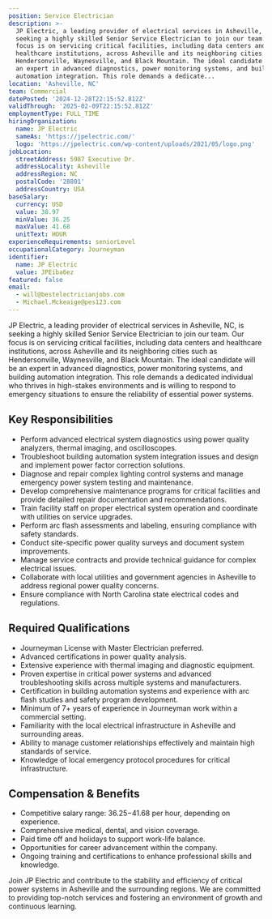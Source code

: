 ```yaml
---
position: Service Electrician
description: >-
  JP Electric, a leading provider of electrical services in Asheville, NC, is
  seeking a highly skilled Senior Service Electrician to join our team. Our
  focus is on servicing critical facilities, including data centers and
  healthcare institutions, across Asheville and its neighboring cities such as
  Hendersonville, Waynesville, and Black Mountain. The ideal candidate will be
  an expert in advanced diagnostics, power monitoring systems, and building
  automation integration. This role demands a dedicate...
location: 'Asheville, NC'
team: Commercial
datePosted: '2024-12-28T22:15:52.812Z'
validThrough: '2025-02-09T22:15:52.812Z'
employmentType: FULL_TIME
hiringOrganization:
  name: JP Electric
  sameAs: 'https://jpelectric.com/'
  logo: 'https://jpelectric.com/wp-content/uploads/2021/05/logo.png'
jobLocation:
  streetAddress: 5987 Executive Dr.
  addressLocality: Asheville
  addressRegion: NC
  postalCode: '28801'
  addressCountry: USA
baseSalary:
  currency: USD
  value: 38.97
  minValue: 36.25
  maxValue: 41.68
  unitText: HOUR
experienceRequirements: seniorLevel
occupationalCategory: Journeyman
identifier:
  name: JP Electric
  value: JPEiba6ez
featured: false
email:
  - will@bestelectricianjobs.com
  - Michael.Mckeaige@pes123.com
---
```




JP Electric, a leading provider of electrical services in Asheville, NC, is seeking a highly skilled Senior Service Electrician to join our team. Our focus is on servicing critical facilities, including data centers and healthcare institutions, across Asheville and its neighboring cities such as Hendersonville, Waynesville, and Black Mountain. The ideal candidate will be an expert in advanced diagnostics, power monitoring systems, and building automation integration. This role demands a dedicated individual who thrives in high-stakes environments and is willing to respond to emergency situations to ensure the reliability of essential power systems.

## Key Responsibilities
- Perform advanced electrical system diagnostics using power quality analyzers, thermal imaging, and oscilloscopes.
- Troubleshoot building automation system integration issues and design and implement power factor correction solutions.
- Diagnose and repair complex lighting control systems and manage emergency power system testing and maintenance.
- Develop comprehensive maintenance programs for critical facilities and provide detailed repair documentation and recommendations.
- Train facility staff on proper electrical system operation and coordinate with utilities on service upgrades.
- Perform arc flash assessments and labeling, ensuring compliance with safety standards.
- Conduct site-specific power quality surveys and document system improvements.
- Manage service contracts and provide technical guidance for complex electrical issues.
- Collaborate with local utilities and government agencies in Asheville to address regional power quality concerns.
- Ensure compliance with North Carolina state electrical codes and regulations.

## Required Qualifications
- Journeyman License with Master Electrician preferred.
- Advanced certifications in power quality analysis.
- Extensive experience with thermal imaging and diagnostic equipment.
- Proven expertise in critical power systems and advanced troubleshooting skills across multiple systems and manufacturers.
- Certification in building automation systems and experience with arc flash studies and safety program development.
- Minimum of 7+ years of experience in Journeyman work within a commercial setting.
- Familiarity with the local electrical infrastructure in Asheville and surrounding areas.
- Ability to manage customer relationships effectively and maintain high standards of service.
- Knowledge of local emergency protocol procedures for critical infrastructure.

## Compensation & Benefits
- Competitive salary range: $36.25-$41.68 per hour, depending on experience.
- Comprehensive medical, dental, and vision coverage.
- Paid time off and holidays to support work-life balance.
- Opportunities for career advancement within the company.
- Ongoing training and certifications to enhance professional skills and knowledge.

Join JP Electric and contribute to the stability and efficiency of critical power systems in Asheville and the surrounding regions. We are committed to providing top-notch services and fostering an environment of growth and continuous learning.
